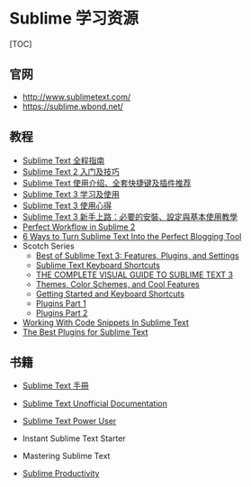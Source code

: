 # Sublime 学习资源

[TOC]

## 官网
- http://www.sublimetext.com/
- https://sublime.wbond.net/


## 教程
- [Sublime Text 全程指南][1]
- [Sublime Text 2 入门及技巧][2]
- [Sublime Text 使用介绍、全套快捷键及插件推荐][3]
- [Sublime Text 3 学习及使用][4]
- [Sublime Text 3 使用心得][5]
- [Sublime Text 3 新手上路：必要的安裝、設定與基本使用教學][6]
- [Perfect Workflow in Sublime 2][7]
- [6 Ways to Turn Sublime Text Into the Perfect Blogging Tool][8]
- Scotch Series
    - [Best of Sublime Text 3: Features, Plugins, and Settings][9]
    - [Sublime Text Keyboard Shortcuts][10]
    - [THE COMPLETE VISUAL GUIDE TO SUBLIME TEXT 3][11]
    - [Themes, Color Schemes, and Cool Features][12]
    - [Getting Started and Keyboard Shortcuts][13]
    - [Plugins Part 1][14]
    - [Plugins Part 2][15]
- [Working With Code Snippets In Sublime Text][16]
- [The Best Plugins for Sublime Text][21]


## 书籍
- [Sublime Text 手冊][17]
- [Sublime Text Unofficial Documentation][18]
- [Sublime Text Power User][19]
- Instant Sublime Text Starter
- Mastering Sublime Text
- [Sublime Productivity][20] 


  [1]: http://zh.lucida.me/blog/sublime-text-complete-guide/
  [2]: http://lucifr.com/2011/08/31/sublime-text-2-tricks-and-tips/
  [3]: http://www.daqianduan.com/4820.html
  [4]: http://blog.csdn.net/idxuanjun/article/details/13292847
  [5]: http://ce.sysu.edu.cn/hope/Item/106853.aspx
  [6]: http://blog.miniasp.com/post/2014/01/07/Useful-tool-Sublime-Text-3-Quick-Start.aspx
  [7]: http://code.tutsplus.com/courses/perfect-workflow-in-sublime-text-2
  [8]: http://sublimetexttips.com/sublime-productivityuctivityroductivityuctivity
  [9]: http://scotch.io/bar-talk/best-of-sublime-text-3-features-plugins-and-settings
  [10]: http://scotch.io/bar-talk/sublime-text-keyboard-shortcuts
  [11]: http://scotch.io/series/the-complete-visual-guide-to-sublime-text-3
  [12]: http://scotch.io/bar-talk/the-complete-visual-guide-to-sublime-text-3-themes-color-schemes-and-cool-features
  [13]: http://scotch.io/bar-talk/the-complete-visual-guide-to-sublime-text-3-getting-started-and-keyboard-shortcuts
  [14]: http://scotch.io/bar-talk/the-complete-visual-guide-to-sublime-text-3-plugins-part-1
  [15]: http://scotch.io/bar-talk/the-complete-visual-guide-to-sublime-text-3-plugins-part-2
  [16]: http://www.hongkiat.com/blog/sublime-code-snippets/
  [17]: http://docs.sublimetext.tw/
  [18]: http://sublime-text-unofficial-documentation.readthedocs.org/en/latest/index.html
  [19]: http://ipestov.com/the-best-plugins-for-sublime-text/
  [20]: http://ipestov.com/the-best-plugins-for-sublime-text/
  [21]: http://ipestov.com/the-best-plugins-for-sublime-text/